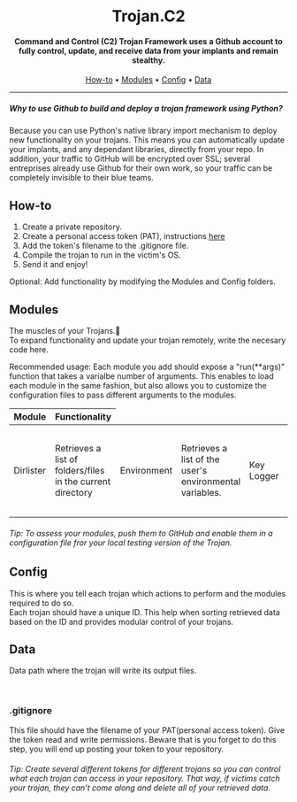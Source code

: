 <h1 align="center"> Trojan.C2</h1>
<h4 align="center">Command and Control (C2) Trojan Framework uses a Github account to fully control, update, and receive data from your implants and remain stealthy.</h4>

<p align="center">
  <a href="#How-to">How-to</a> •
  <a href="#Modules">Modules</a> •
  <a href="#Config">Config</a> •
  <a href="#Data">Data</a>
</p>

___

<h5>Why to use Github to build and deploy a trojan framework using Python?</h5>
Because you can use Python's native library import mechanism to deploy new functionality on your trojans. This means you can automatically update your implants, and any dependant libraries, directly from your repo.
In addition, your traffic to GitHub will be encrypted over SSL; several entreprises already use Github for their own work, so your traffic can be completely invisible to their blue teams. 

## How-to

1. Create a private repository.
2. Create a personal access token (PAT), instructions [here](https://help.github.com/en/github/authenticating-to-github/creating-a-personal-access-token-for-the-command-line/)
3. Add the token's filename to the .gitignore file.
4. Compile the trojan to run in the victim's OS.
5. Send it and enjoy!

<p>Optional: Add functionality by modifying the Modules and Config folders.</p>

## Modules

The muscles of your Trojans.💪 <br />
To expand functionality and update your trojan remotely, write the necesary code here. 
<p>Recommended usage: 
Each module you add should expose a "run(**args)" function that takes a varialbe number of arguments. 
This enables to load each module in the same fashion, but also allows you to customize the configuration
files to pass different arguments to the modules. </p>

<table>
<thead>
<tr>
<th>Module</th>
<th>Functionality</th>
</tr>
</thead>
<tbody>
<tr>
<td>Dirlister</td>
<td>Retrieves a list of folders/files in the current directory</td>
<td>Environment</td>
<td>Retrieves a list of the user's environmental variables. </td>
<td>Key Logger</td>
<td>Prints out PID, process name, window name and keystrokes of user.</td>
<td>Screenshooter</td>
<td>Takes a screenshot of user's desktop. </td>
</tr>
</tbody>
</table>



<h6> Tip: To assess your modules, push them to GitHub and enable them in a configuration file fror your local testing version of the Trojan.</h6> 

## Config

This is where you tell each trojan which actions to perform and the modules required to do so.<br />
Each trojan should have a unique ID. This help when sorting retrieved data based on the ID and provides modular
control of your trojans. 

## Data

Data path where the trojan will write its output files.

<br>

### .gitignore

This file should have the filename of your PAT(personal access token). Give the token read and write permissions.
Beware that is you forget to do this step, you will end up posting your token to your repository. 

<h6> Tip: Create several different tokens for different trojans so you can control what each trojan can access in your repository. That way, if victims catch your trojan, they can’t come along and delete all of your retrieved data.</h6> 
